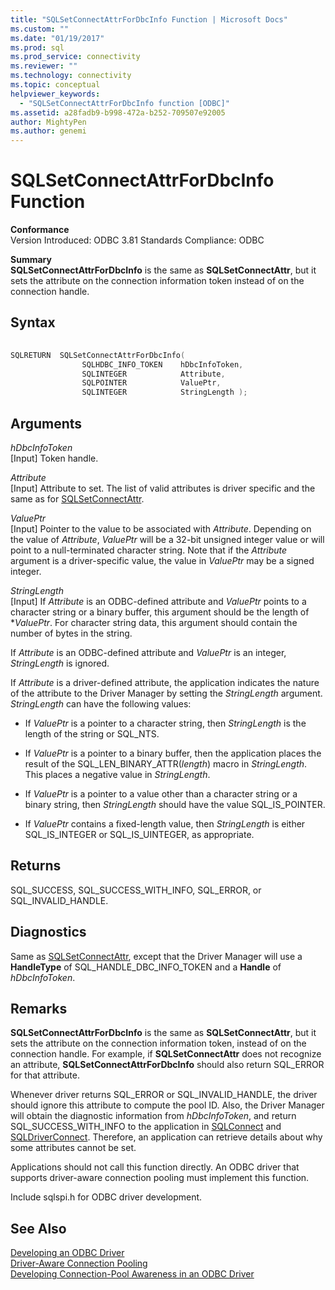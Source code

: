 ```yaml
---
title: "SQLSetConnectAttrForDbcInfo Function | Microsoft Docs"
ms.custom: ""
ms.date: "01/19/2017"
ms.prod: sql
ms.prod_service: connectivity
ms.reviewer: ""
ms.technology: connectivity
ms.topic: conceptual
helpviewer_keywords: 
  - "SQLSetConnectAttrForDbcInfo function [ODBC]"
ms.assetid: a28fadb9-b998-472a-b252-709507e92005
author: MightyPen
ms.author: genemi
---
```

# SQLSetConnectAttrForDbcInfo Function
**Conformance**  
 Version Introduced: ODBC 3.81 Standards Compliance: ODBC  
  
 **Summary**  
 **SQLSetConnectAttrForDbcInfo** is the same as **SQLSetConnectAttr**, but it sets the attribute on the connection information token instead of on the connection handle.  
  
## Syntax  
  
```cpp
  
SQLRETURN  SQLSetConnectAttrForDbcInfo(  
                SQLHDBC_INFO_TOKEN    hDbcInfoToken,  
                SQLINTEGER            Attribute,  
                SQLPOINTER            ValuePtr,  
                SQLINTEGER            StringLength );  
```  
  
## Arguments  
 *hDbcInfoToken*  
 [Input] Token handle.  
  
 *Attribute*  
 [Input] Attribute to set. The list of valid attributes is driver specific and the same as for [SQLSetConnectAttr](../../../odbc/reference/syntax/sqlsetconnectattr-function.md).  
  
 *ValuePtr*  
 [Input] Pointer to the value to be associated with *Attribute*. Depending on the value of *Attribute*, *ValuePtr* will be a 32-bit unsigned integer value or will point to a null-terminated character string. Note that if the *Attribute* argument is a driver-specific value, the value in *ValuePtr* may be a signed integer.  
  
 *StringLength*  
 [Input] If *Attribute* is an ODBC-defined attribute and *ValuePtr* points to a character string or a binary buffer, this argument should be the length of **ValuePtr*. For character string data, this argument should contain the number of bytes in the string.  
  
 If *Attribute* is an ODBC-defined attribute and *ValuePtr* is an integer, *StringLength* is ignored.  
  
 If *Attribute* is a driver-defined attribute, the application indicates the nature of the attribute to the Driver Manager by setting the *StringLength* argument. *StringLength* can have the following values:  
  
-   If *ValuePtr* is a pointer to a character string, then *StringLength* is the length of the string or SQL_NTS.  
  
-   If *ValuePtr* is a pointer to a binary buffer, then the application places the result of the SQL_LEN_BINARY_ATTR(*length*) macro in *StringLength*. This places a negative value in *StringLength*.  
  
-   If *ValuePtr* is a pointer to a value other than a character string or a binary string, then *StringLength* should have the value SQL_IS_POINTER.  
  
-   If *ValuePtr* contains a fixed-length value, then *StringLength* is either SQL_IS_INTEGER or SQL_IS_UINTEGER, as appropriate.  
  
## Returns  
 SQL_SUCCESS, SQL_SUCCESS_WITH_INFO, SQL_ERROR, or SQL_INVALID_HANDLE.  
  
## Diagnostics  
 Same as [SQLSetConnectAttr](../../../odbc/reference/syntax/sqlsetconnectattr-function.md), except that the Driver Manager will use a **HandleType** of SQL_HANDLE_DBC_INFO_TOKEN and a **Handle** of *hDbcInfoToken*.  
  
## Remarks  
 **SQLSetConnectAttrForDbcInfo** is the same as **SQLSetConnectAttr**, but it sets the attribute on the connection information token, instead of on the connection handle. For example, if **SQLSetConnectAttr** does not recognize an attribute, **SQLSetConnectAttrForDbcInfo** should also return SQL_ERROR for that attribute.  
  
 Whenever driver returns SQL_ERROR or SQL_INVALID_HANDLE, the driver should ignore this attribute to compute the pool ID. Also, the Driver Manager will obtain the diagnostic information from *hDbcInfoToken*, and return SQL_SUCCESS_WITH_INFO to the application in [SQLConnect](../../../odbc/reference/syntax/sqlconnect-function.md) and [SQLDriverConnect](../../../odbc/reference/syntax/sqldriverconnect-function.md). Therefore, an application can retrieve details about why some attributes cannot be set.  
  
 Applications should not call this function directly. An ODBC driver that supports driver-aware connection pooling must implement this function.  
  
 Include sqlspi.h for ODBC driver development.  
  
## See Also  
 [Developing an ODBC Driver](../../../odbc/reference/develop-driver/developing-an-odbc-driver.md)   
 [Driver-Aware Connection Pooling](../../../odbc/reference/develop-app/driver-aware-connection-pooling.md)   
 [Developing Connection-Pool Awareness in an ODBC Driver](../../../odbc/reference/develop-driver/developing-connection-pool-awareness-in-an-odbc-driver.md)
